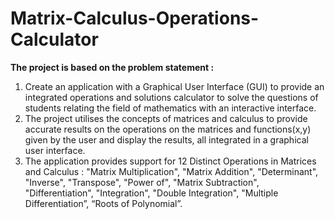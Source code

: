 # Matrix-Calculus-Operations-Calculator

**The project is based on the problem statement :**
1. Create an application with a Graphical User Interface (GUI) to provide an 
integrated operations and solutions calculator to solve the questions of students 
relating the field of mathematics with an interactive interface.
2. The project utilises the concepts of matrices and calculus to provide accurate 
results on the operations on the matrices and functions(x,y) given by the user and 
display the results, all integrated in a graphical user interface.
3. The application provides support for 12 Distinct Operations in Matrices and 
Calculus : "Matrix Multiplication", "Matrix Addition", "Determinant", 
"Inverse", "Transpose", "Power of", "Matrix Subtraction", "Differentiation", 
"Integration", "Double Integration", "Multiple Differentiation”, “Roots of 
Polynomial”.
